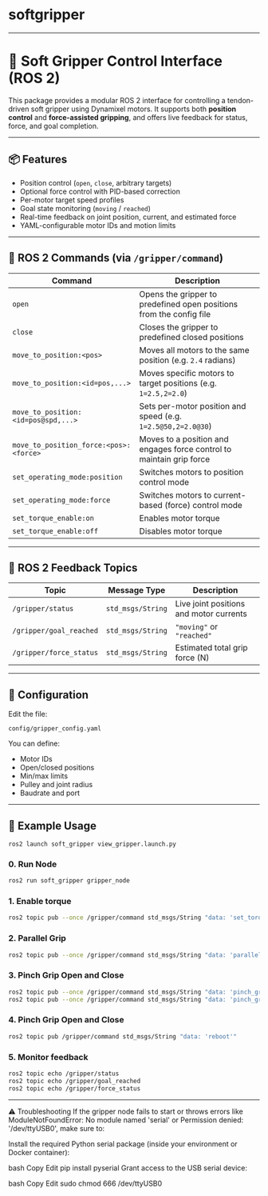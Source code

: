 # softgripper

---

# 🦾 Soft Gripper Control Interface (ROS 2)

This package provides a modular ROS 2 interface for controlling a tendon-driven soft gripper using Dynamixel motors. It supports both **position control** and **force-assisted gripping**, and offers live feedback for status, force, and goal completion.

---

## 📦 Features

* Position control (`open`, `close`, arbitrary targets)
* Optional force control with PID-based correction
* Per-motor target speed profiles
* Goal state monitoring (`moving` / `reached`)
* Real-time feedback on joint position, current, and estimated force
* YAML-configurable motor IDs and motion limits

---

## 🚀 ROS 2 Commands (via `/gripper/command`)


| Command                                | Description                                                          |
| -------------------------------------- | -------------------------------------------------------------------- |
| `open`                                 | Opens the gripper to predefined open positions from the config file  |
| `close`                                | Closes the gripper to predefined closed positions                    |
| `move_to_position:<pos>`               | Moves all motors to the same position (e.g. `2.4` radians)           |
| `move_to_position:<id=pos,...>`        | Moves specific motors to target positions (e.g. `1=2.5,2=2.0`)       |
| `move_to_position:<id=pos@spd,...>`    | Sets per-motor position and speed (e.g. `1=2.5@50,2=2.0@30`)         |
| `move_to_position_force:<pos>:<force>` | Moves to a position and engages force control to maintain grip force |
| `set_operating_mode:position`          | Switches motors to position control mode                             |
| `set_operating_mode:force`             | Switches motors to current-based (force) control mode                |
| `set_torque_enable:on`                 | Enables motor torque                                                 |
| `set_torque_enable:off`                | Disables motor torque                                                |

---

## 📡 ROS 2 Feedback Topics

| Topic                   | Message Type      | Description                             |
| ----------------------- | ----------------- | --------------------------------------- |
| `/gripper/status`       | `std_msgs/String` | Live joint positions and motor currents |
| `/gripper/goal_reached` | `std_msgs/String` | `"moving"` or `"reached"`               |
| `/gripper/force_status` | `std_msgs/String` | Estimated total grip force (N)          |

---

## 🧾 Configuration

Edit the file:

```
config/gripper_config.yaml
```

You can define:

* Motor IDs
* Open/closed positions
* Min/max limits
* Pulley and joint radius
* Baudrate and port

---

## 🧪 Example Usage


```
ros2 launch soft_gripper view_gripper.launch.py
```

### 0. Run Node

```bash
ros2 run soft_gripper gripper_node
```

### 1. Enable torque

```bash
ros2 topic pub --once /gripper/command std_msgs/String "data: 'set_torque_enable:on'"
```

### 2. Parallel Grip

```bash
ros2 topic pub --once /gripper/command std_msgs/String "data: 'parallel_grip:60'"
```

### 3. Pinch Grip Open and Close 

```bash
ros2 topic pub --once /gripper/command std_msgs/String "data: 'pinch_grip:1'"
ros2 topic pub --once /gripper/command std_msgs/String "data: 'pinch_grip:0'"
```
### 4. Pinch Grip Open and Close 

```bash
ros2 topic pub /gripper/command std_msgs/String "data: 'reboot'"
```

### 5. Monitor feedback

```bash
ros2 topic echo /gripper/status
ros2 topic echo /gripper/goal_reached
ros2 topic echo /gripper/force_status
```

---
⚠️ Troubleshooting
If the gripper node fails to start or throws errors like ModuleNotFoundError: No module named 'serial' or Permission denied: '/dev/ttyUSB0', make sure to:

Install the required Python serial package (inside your environment or Docker container):

bash
Copy
Edit
pip install pyserial
Grant access to the USB serial device:

bash
Copy
Edit
sudo chmod 666 /dev/ttyUSB0
